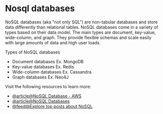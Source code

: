 # Nosql databases

NoSQL databases (aka "not only SQL") are non-tabular databases and store data differently than relational tables. NoSQL databases come in a variety of types based on their data model. The main types are document, key-value, wide-column, and graph. They provide flexible schemas and scale easily with large amounts of data and high user loads.

Types of NoSQL databases

- Document databases Ex. MongoDB
- Key-value databases Ex. Redis
- Wide-column databases Ex. Cassandra
- Graph databases Ex. Neo4J

Visit the following resources to learn more:

- [@article@NoSQL Database - AWS](https://aws.amazon.com/nosql/)
- [@article@NoSQL Databases](https://www.mongodb.com/resources/basics/databases/nosql-explained)
- [@feed@Explore top posts about NoSQL](https://app.daily.dev/tags/nosql?ref=roadmapsh)
